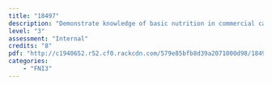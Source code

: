 ```yaml
---
title: "18497"
description: "Demonstrate knowledge of basic nutrition in commercial catering"
level: "3"
assessment: "Internal"
credits: "8"
pdf: "http://c1940652.r52.cf0.rackcdn.com/579e85bfb8d39a2071000d98/18497.pdf"
categories:
    - "FNI3"
---
```

